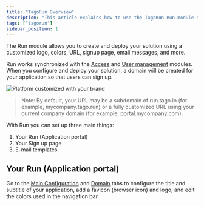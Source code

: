 ```yaml
---
title: "TagoRun Overview"
description: "This article explains how to use the TagoRun Run module to create and deploy a branded application portal, configure URLs and signup pages, and manage email templates."
tags: ["tagorun"]
sidebar_position: 1
---
```


The Run module allows you to create and deploy your solution using a customized logo, colors, URL, signup page, email messages, and more.

Run works synchronized with the [Access](link-to-access) and [User management](link-to-user-management) modules. When you configure and deploy your solution, a domain will be created for your application so that users can sign up.

![Platform customized with your brand](/docs_imagem/tagorun/tagorun-2.png)

> Note: By default, your URL may be a subdomain of run.tago.io (for example, mycompany.tago.run) or a fully customized URL using your current company domain (for example, portal.mycompany.com).

With Run you can set up three main things:
1. Your Run (Application portal)
2. Your Sign up page
3. E-mail templates

## Your Run (Application portal)
Go to the [Main Configuration](link-to-main-configuration) and [Domain](link-to-domain) tabs to configure the title and subtitle of your application, add a favicon (browser icon) and logo, and edit the colors used in the navigation bar.
